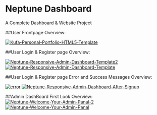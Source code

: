 # Neptune Dashboard 
 A Complete Dashboard & Website Project
 
 
 ##User Frontpage Overview:
 
 <a href="https://ibb.co/nnv3B66"><img src="https://i.ibb.co/Sd8Qc55/Kufa-Personal-Portfolio-HTML5-Template.png" alt="Kufa-Personal-Portfolio-HTML5-Template" border="0"></a>

 ##User Login & Register page Overview:
 
 <a href="https://ibb.co/Swm058R"><img src="https://i.ibb.co/s91QbGy/Neptune-Responsive-Admin-Dashboard-Template2.png" alt="Neptune-Responsive-Admin-Dashboard-Template2" border="0"></a>
<a href="https://ibb.co/gtWttqx"><img src="https://i.ibb.co/7rprrMq/Neptune-Responsive-Admin-Dashboard-Template.png" alt="Neptune-Responsive-Admin-Dashboard-Template" border="0"></a>

 ##User Login & Register page Error and Success Messages Overview:
 
 <a href="https://ibb.co/KzVXFHr"><img src="https://i.ibb.co/x8zDJQ7/error.png" alt="error" border="0"></a>
<a href="https://ibb.co/phDd3Bb"><img src="https://i.ibb.co/8Y39jLN/Neptune-Responsive-Admin-Dashboard-After-Signup.png" alt="Neptune-Responsive-Admin-Dashboard-After-Signup" border="0"></a>

 ##Admin DashBoard First Look Overview:
 <a href="https://ibb.co/k9Vb3Hj"><img src="https://i.ibb.co/1dYysv1/Neptune-Welcome-Your-Admin-Panal-2.png" alt="Neptune-Welcome-Your-Admin-Panal-2" border="0"></a>
<a href="https://ibb.co/XbxSwx6"><img src="https://i.ibb.co/VtY2KYb/Neptune-Welcome-Your-Admin-Panal.png" alt="Neptune-Welcome-Your-Admin-Panal" border="0"></a>
